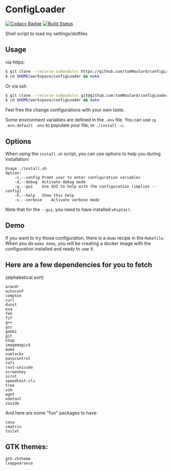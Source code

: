 # ConfigLoader
[![Codacy Badge](https://api.codacy.com/project/badge/Grade/27010672c81b484ebc88abe992f9fe40)](https://www.codacy.com/app/tomMoulard/configLoader?utm_source=github.com&amp;utm_medium=referral&amp;utm_content=tomMoulard/configLoader&amp;utm_campaign=Badge_Grade)
[![Build Status](https://travis-ci.com/tomMoulard/configLoader.svg?branch=master)](https://travis-ci.com/tomMoulard/configLoader)

Shell script to load my settings/dotfiles

## Usage

via https:
```bash
$ git clone --recurse-submodules https://github.com/tomMoulard/configLoader.git $HOME/workspace/configLoader/
$ cd $HOME/workspace/configLoader && make
```

Or via ssh
```bash
$ git clone --recurse-submodules git@github.com:tomMoulard/configLoader.git $HOME/workspace/configLoader/
$ cd $HOME/workspace/configLoader && make
```

Feel free the change configurations with your own taste.

Some environment variables are defined in the `.env` file.
You can use `cp .env.default .env` to populate your file, or `./install -c`.

## Options
When using the `install.sh` script, you can use options to help you during installation:
```
Usage ./install.sh
Option:
	-c,--config	Promt user to enter configuration variables
	-d,--debug	Activate debug mode
	-g,--gui	Use GUI to help with the configuration (implies --config)
	-h,--help	Show this help
	-v,--verbose	Activate verbose mode
```

Note that for the `--gui`, you need to have installed `whiptail`.

## Demo
If you want to try those configuration, there is a `demo` recipe in the `Makefile`.
When you do `make demo`, you will be creating a docker image with the configuration installed and ready to use it.

## Here are a few dependencies for you to fetch
(alphabetical sort)

```
arandr
autoconf
compton
curl
dunst
exa
feh
fzf
g++
gcc
gdebi
git
htop
imagemagick
make
numlockx
pavucontrol
rofi
rxvt-unicode
screenkey
scrot
speedtest-cli
tree
vim
wget
xdotool
zoxide
```

And here are some "fun" packages to have:
```
cava
cmatrix
toilet
```

## GTK themes:
```
gtk-chtheme
lxappearance
```
